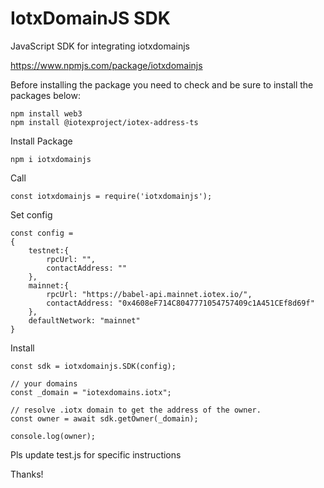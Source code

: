 # IotxDomainJS SDK

JavaScript SDK for integrating iotxdomainjs

https://www.npmjs.com/package/iotxdomainjs

Before installing the package you need to check and be sure to install the packages below:

```
npm install web3 
npm install @iotexproject/iotex-address-ts
```
Install Package
```
npm i iotxdomainjs
```

Call 
```
const iotxdomainjs = require('iotxdomainjs');
```

Set config
```
const config = 
{
	testnet:{
		rpcUrl: "",
		contactAddress: ""
	},
	mainnet:{ 
		rpcUrl: "https://babel-api.mainnet.iotex.io/",
		contactAddress: "0x4608eF714C8047771054757409c1A451CEf8d69f"
	},
	defaultNetwork: "mainnet"
}
```
Install
```
const sdk = iotxdomainjs.SDK(config);
```
```
// your domains
const _domain = "iotexdomains.iotx";
	
// resolve .iotx domain to get the address of the owner.
const owner = await sdk.getOwner(_domain);

console.log(owner);
```
Pls update test.js for specific instructions

Thanks!



